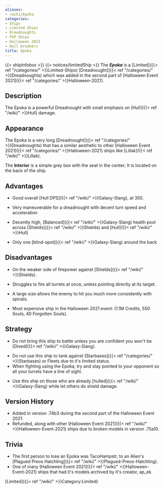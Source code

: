 ```yaml
---
aliases:
- /wiki/Epoka
categories:
- Ships
- Limited Ships
- Dreadnoughts
- PVP Ships
- Halloween 2021
- Hull breakers
title: Epoka
---
```


{{< shipInfobox >}} {{< notices/limitedShip >}} The **_Epoka_** is a [Limited]({{< ref "/categories/" >}}Limited-Ships) [Dreadnought]({{< ref "/categories/" >}}Dreadnoughts) which was added in the second part of [Halloween Event 2021]({{< ref "/categories/" >}}Halloween-2021). 

## Description

The Epoka is a powerful Dreadnought with small emphasis on [Hull]({{< ref "/wiki/" >}}Hull) damage.

## Appearance

The Epoka is a very long [Dreadnought]({{< ref "/categories/" >}}Dreadnoughts) that has a similar aesthetic to other [Halloween Event 2021]({{< ref "/categories/" >}}Halloween-2021) ships like [Lillak]({{< ref "/wiki/" >}}Lillak).

The **Interior** is a simple grey box with the seat in the center; It is located on the back of the ship.

## Advantages

- Good overall [Hull DPS]({{< ref "/wiki/" >}}Galaxy-Slang), at 350.

<!-- -->

- Very maneuverable for a dreadnought with decent turn speed and acceleration

<!-- -->

- Decently high, [Balanced]({{< ref "/wiki/" >}}Galaxy-Slang) health pool across [Shields]({{< ref "/wiki/" >}}Shields) and [Hull]({{< ref "/wiki/" >}}Hull)

<!-- -->

- Only one [blind-spot]({{< ref "/wiki/" >}}Galaxy-Slang) around the back

## Disadvantages

- On the weaker side of firepower against [Shields]({{< ref "/wiki/" >}}Shields).

<!-- -->

- Struggles to fire all turrets at once, unless pointing directly at its target.

<!-- -->

- A large size allows the enemy to hit you much more consistently with spinals.

<!-- -->

- Most expensive ship in the Halloween 2021 event: (1.1M Credits, 550 Souls, 40 Forgotten Souls).

## Strategy

- Do not bring this ship to battle unless you are confident you won't be [Dived]({{< ref "/wiki/" >}}Galaxy-Slang).

<!-- -->

- Do not use this ship to tank against [Starbases]({{< ref "/categories/" >}}Starbases) or Fleets due to it's limited status.
- When fighting using the Epoka, try and stay pointed to your opponent so all your turrets have a line of sight.

<!-- -->

- Use this ship on those who are already [hulled]({{< ref "/wiki/" >}}Galaxy-Slang) while let others do shield damage.

## Version History 

- Added in version .74b3 during the second part of the Halloween Event 2021.
- Refunded, along with other [Halloween Event 2021]({{< ref "/wiki/" >}}Halloween-Event-2021) ships due to broken models in version .75a10.

## Trivia

- The first person to lose an Epoka was TacoHampstr, to an Alien's [Plagued Preos Hatchling]({{< ref "/wiki/" >}}Plagued-Preos-Hatchling).
- One of many [Halloween Event 2021]({{< ref "/wiki/" >}}Halloween-Event-2021) ships that had it's models archived by it's creator, ap_ek.

[Limited]({{< ref "/wiki/" >}}Category:Limited)